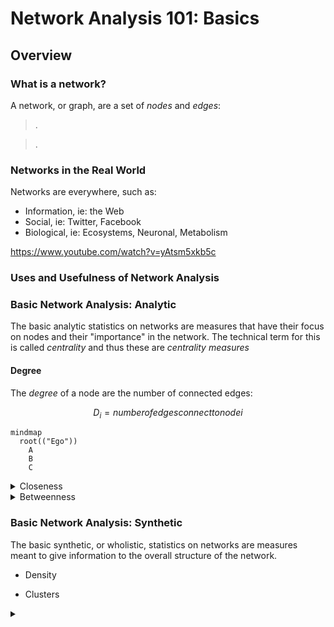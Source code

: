 # Network Analysis 101: Basics

## Overview


### What is a network?

A network, or graph, are a set of *nodes* and *edges*:

> .

> .

### Networks in the Real World

Networks are everywhere, such as:

- Information, ie: the Web
- Social, ie: Twitter, Facebook
- Biological, ie: Ecosystems, Neuronal, Metabolism

https://www.youtube.com/watch?v=yAtsm5xkb5c

### Uses and Usefulness of Network Analysis


### Basic Network Analysis: Analytic

The basic analytic statistics on networks are measures that have their focus on nodes and their "importance" in the network. The technical term for this is called *centrality* and thus these are *centrality measures*


#### Degree

The *degree* of a node are the number of connected edges:

$$D_{i} = number of edges connect to node i$$

```mermaid
mindmap
  root(("Ego"))
    A
    B
    C
```


<details>
<summary>Closeness</summary>
</details>

<details>
<summary>Betweenness</summary>
</details>


### Basic Network Analysis: Synthetic

The basic synthetic, or wholistic, statistics on networks are measures meant to give information to the overall structure of the network.

- Density

- Clusters






<details>
<summary></summary>
</details>

